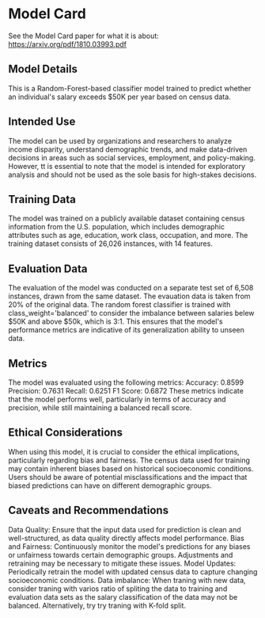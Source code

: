 # Model Card

See the Model Card paper for what it is about: https://arxiv.org/pdf/1810.03993.pdf

## Model Details
This is a Random-Forest-based classifier model trained to predict whether an individual's salary exceeds $50K per year based on census data. 

## Intended Use
The model can be used by organizations and researchers to analyze income disparity, understand demographic trends, and make data-driven decisions in areas such as social services, employment, and policy-making. However, tt is essential to note that the model is intended for exploratory analysis and should not be used as the sole basis for high-stakes decisions.

## Training Data
The model was trained on a publicly available dataset containing census information from the U.S. population, which includes demographic attributes such as age, education, work class, occupation, and more. The training dataset consists of 26,026 instances, with 14 features.

## Evaluation Data
The evaluation of the model was conducted on a separate test set of 6,508 instances, drawn from the same dataset. The evauation data is taken from 20% of the original data. The random forest classifier is trained with class_weight='balanced' to consider the imbalance between salaries belew $50K  and above $50k, which is 3:1. This ensures that the model's performance metrics are indicative of its generalization ability to unseen data.

## Metrics
The model was evaluated using the following metrics:
Accuracy: 0.8599
Precision: 0.7631
Recall: 0.6251
F1 Score: 0.6872
These metrics indicate that the model performs well, particularly in terms of accuracy and precision, while still maintaining a balanced recall score.

## Ethical Considerations
When using this model, it is crucial to consider the ethical implications, particularly regarding bias and fairness. The census data used for training may contain inherent biases based on historical socioeconomic conditions. Users should be aware of potential misclassifications and the impact that biased predictions can have on different demographic groups.

## Caveats and Recommendations
Data Quality: Ensure that the input data used for prediction is clean and well-structured, as data quality directly affects model performance.
Bias and Fairness: Continuously monitor the model's predictions for any biases or unfairness towards certain demographic groups. Adjustments and retraining may be necessary to mitigate these issues.
Model Updates: Periodically retrain the model with updated census data to capture changing socioeconomic conditions.
Data imbalance: When traning with new data, consider traning with varios ratio of spliting the data to training and evaluation data sets as the salary classification of the data may not be balanced. Alternatively, try try traning with K-fold split. 